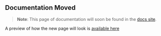 ## Documentation Moved

> **Note**: This page of documentation will soon be found in the [docs site](https://docs.teia.art).

A preview of how the new page will look is [available here](https://floydwilde.github.io/teia-docs/docs/dev-howtos/howto-update-teia-docs)